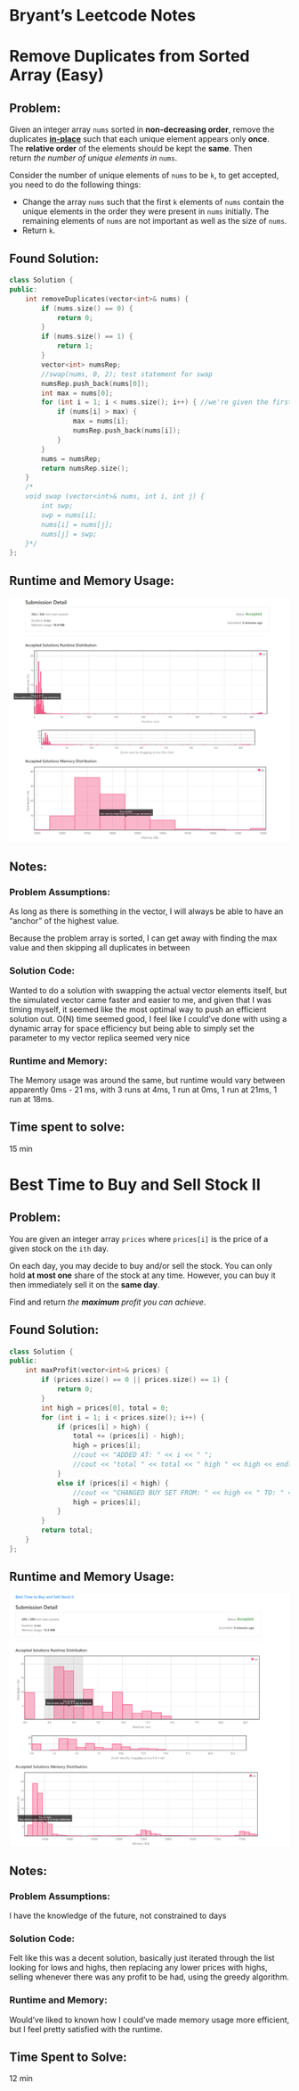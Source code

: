 # Bryant’s Leetcode Notes

# ****Remove Duplicates from Sorted Array (Easy)****

## Problem:

Given an integer array `nums` sorted in **non-decreasing order**, remove the duplicates **[in-place](https://en.wikipedia.org/wiki/In-place_algorithm)** such that each unique element appears only **once**. The **relative order** of the elements should be kept the **same**. Then return *the number of unique elements in* `nums`.

Consider the number of unique elements of `nums` to be `k`, to get accepted, you need to do the following things:

- Change the array `nums` such that the first `k` elements of `nums` contain the unique elements in the order they were present in `nums` initially. The remaining elements of `nums` are not important as well as the size of `nums`.
- Return `k`.

## Found Solution:

```cpp
class Solution {
public:
    int removeDuplicates(vector<int>& nums) {
        if (nums.size() == 0) {
            return 0;
        }
        if (nums.size() == 1) {
            return 1;
        }
        vector<int> numsRep;
        //swap(nums, 0, 2); test statement for swap
        numsRep.push_back(nums[0]);
        int max = nums[0];
        for (int i = 1; i < nums.size(); i++) { //we're given the first num by default
            if (nums[i] > max) {
                max = nums[i];
                numsRep.push_back(nums[i]);
            }
        }
        nums = numsRep;
        return numsRep.size();
    }
    /*
    void swap (vector<int>& nums, int i, int j) {
        int swp;
        swp = nums[i];
        nums[i] = nums[j];
        nums[j] = swp;
    }*/
};
```

## Runtime and Memory Usage:

![Remove Duplicates from Sorted Array.png](images/Remove_Duplicates_from_Sorted_Array.png)

## Notes:

### Problem Assumptions:

As long as there is something in the vector, I will always be able to have an “anchor” of the highest value.

Because the problem array is sorted, I can get away with finding the max value and then skipping all duplicates in between 

### Solution Code:

Wanted to do a solution with swapping the actual vector elements itself, but the simulated vector came faster and easier to me, and given that I was timing myself, it seemed like the most optimal way to push an efficient solution out. O(N) time seemed good, I feel like I could’ve done with using a dynamic array for space efficiency but being able to simply set the parameter to my vector replica seemed very nice

### Runtime and Memory:

The Memory usage was around the same, but runtime would vary between apparently 0ms - 21 ms, with 3 runs at 4ms, 1 run at 0ms, 1 run at 21ms, 1 run at 18ms.


## Time spent to solve:
15 min

# Best Time to Buy and Sell Stock II

## Problem:

You are given an integer array `prices` where `prices[i]` is the price of a given stock on the `ith` day.

On each day, you may decide to buy and/or sell the stock. You can only hold **at most one** share of the stock at any time. However, you can buy it then immediately sell it on the **same day**.

Find and return *the **maximum** profit you can achieve*.

## Found Solution:

```cpp
class Solution {
public:
    int maxProfit(vector<int>& prices) {
        if (prices.size() == 0 || prices.size() == 1) {
            return 0;
        }
        int high = prices[0], total = 0;
        for (int i = 1; i < prices.size(); i++) {
            if (prices[i] > high) {
                total += (prices[i] - high);
                high = prices[i];
                //cout << "ADDED AT: " << i << " ";
                //cout << "total " << total << " high " << high << endl;
            }
            else if (prices[i] < high) {
                //cout << "CHANGED BUY SET FROM: " << high << " TO: " << prices[i] << endl;
                high = prices[i];
            }
        }
        return total;
    }
};
```

## Runtime and Memory Usage:

![Untitled](images/Best_Time_to_Buy_and_Sell_Stock_II.png)

## Notes:

### Problem Assumptions:

I have the knowledge of the future, not constrained to days

### Solution Code:

Felt like this was a decent solution, basically just iterated through the list looking for lows and highs, then replacing any lower prices with highs, selling whenever there was any profit to be had, using the greedy algorithm.

### Runtime and Memory:

Would’ve liked to known how I could’ve made memory usage more efficient, but I feel pretty satisfied with the runtime.

## Time Spent to Solve:

12 min
